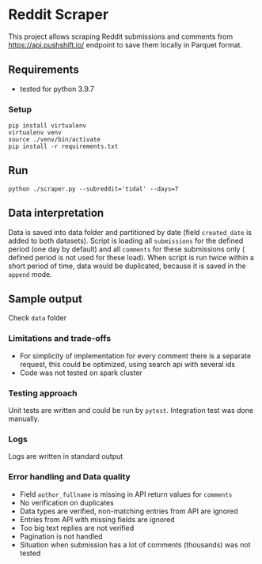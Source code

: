 # Reddit Scraper

This project allows scraping Reddit submissions and comments from https://api.pushshift.io/ endpoint to save them
locally in Parquet format.

## Requirements

- tested for python 3.9.7

### Setup

`pip install virtualenv`  
`virtualenv venv`  
`source ./venv/bin/activate`    
`pip install -r requirements.txt`

## Run

`python ./scraper.py --subreddit='tidal' --days=7`

## Data interpretation

Data is saved into data folder and partitioned by date (field `created_date` is added to both datasets). Script is
loading all `submissions` for the defined period (one day by default) and all `comments` for these submissions only (
defined period is not used for these load). When script is run twice within a short period of time, data would be
duplicated, because it is saved in the `append` mode.

## Sample output

Check `data` folder

### Limitations and trade-offs

- For simplicity of implementation for every comment there is a separate request, this could be optimized, using search
  api with several ids
- Code was not tested on spark cluster

### Testing approach

Unit tests are written and could be run by `pytest`. Integration test was done manually.

### Logs

Logs are written in standard output

### Error handling and Data quality

- Field `author_fullname` is missing in API return values for `comments`
- No verification on duplicates
- Data types are verified, non-matching entries from API are ignored
- Entries from API with missing fields are ignored
- Too big text replies are not verified
- Pagination is not handled
- Situation when submission has a lot of comments (thousands) was not tested
